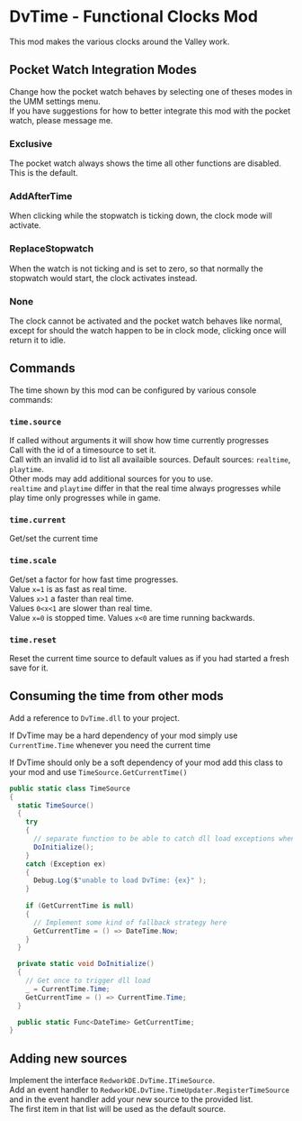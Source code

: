 # DvTime - Functional Clocks Mod
This mod makes the various clocks around the Valley work.

## Pocket Watch Integration Modes
Change how the pocket watch behaves by selecting one of theses modes in the UMM settings menu.  
If you have suggestions for how to better integrate this mod with the pocket watch, please message me.

### Exclusive
The pocket watch always shows the time all other functions are disabled. This is the default.

### AddAfterTime
When clicking while the stopwatch is ticking down, the clock mode will activate.

### ReplaceStopwatch
When the watch is not ticking and is set to zero, so that normally the stopwatch would start, the clock activates instead.

### None
The clock cannot be activated and the pocket watch behaves like normal, except for should the watch happen to be in clock mode, clicking once will return it to idle.

## Commands
The time shown by this mod can be configured by various console commands:

### `time.source`
If called without arguments it will show how time currently progresses  
Call with the id of a timesource to set it.  
Call with an invalid id to list all availaible sources. Default sources: `realtime`, `playtime`.  
Other mods may add additional sources for you to use.  
`realtime` and `playtime` differ in that the real time always progresses while play time only progresses while in game.

### `time.current`
Get/set the current time

### `time.scale`
Get/set a factor for how fast time progresses.  
Value `x=1` is as fast as real time.  
Values `x>1` a faster than real time.  
Values `0<x<1` are slower than real time.  
Value `x=0` is stopped time.
Values `x<0` are time running backwards.  

### `time.reset`
Reset the current time source to default values as if you had started a fresh save for it.

## Consuming the time from other mods
Add a reference to `DvTime.dll` to your project.  

If DvTime may be a hard dependency of your mod simply use `CurrentTime.Time` whenever you need the current time

If DvTime should only be a soft dependency of your mod add this class to your mod and use `TimeSource.GetCurrentTime()`
```cs
public static class TimeSource
{
  static TimeSource()
  {
    try
    {
      // separate function to be able to catch dll load exceptions when DvTime is not installed
      DoInitialize();
    }
    catch (Exception ex)
    {
      Debug.Log($"unable to load DvTime: {ex}" );
    }
    
    if (GetCurrentTime is null)
    {
      // Implement some kind of fallback strategy here
      GetCurrentTime = () => DateTime.Now;
    }
  }

  private static void DoInitialize()
  {
    // Get once to trigger dll load
    _ = CurrentTime.Time;
    GetCurrentTime = () => CurrentTime.Time;
  }

  public static Func<DateTime> GetCurrentTime;
}
```

## Adding new sources
Implement the interface `RedworkDE.DvTime.ITimeSource`.  
Add an event handler to `RedworkDE.DvTime.TimeUpdater.RegisterTimeSource` and in the event handler add your new source to the provided list.  
The first item in that list will be used as the default source.
